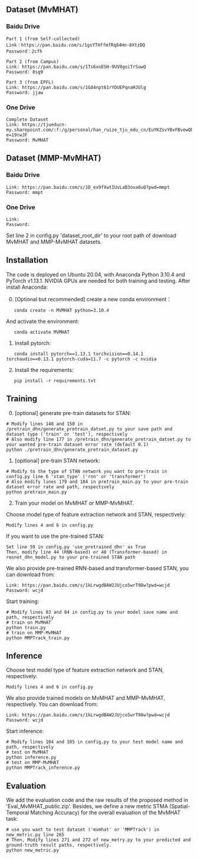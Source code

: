 ## Dataset (MvMHAT)

### Baidu Drive
~~~
Part 1 (from Self-collected)
Link：https://pan.baidu.com/s/1gsYTHffmfRq84Hn-8XtzDQ 
Password：2cfh

Part 2 (from Campus)
Link: https://pan.baidu.com/s/1Ts6xnESH-9UV8goiTrSuwQ 
Password: 8sg9

Part 3 (from EPFL) 
Link: https://pan.baidu.com/s/1G84npt61rYDUEPqnaHJUlg 
Password: jjaw 
~~~

### One Drive
~~~
Complete Dataset
Link: https://tjueducn-my.sharepoint.com/:f:/g/personal/han_ruize_tju_edu_cn/EuYKZsvYBvFBvewQPdjvRIoB20iQfMNr_c7_fMDXFRZ7uw?e=19rwJF
Password: MvMHAT
~~~

## Dataset (MMP-MvMHAT)

### Baidu Drive
~~~
Link: https://pan.baidu.com/s/1D_ex9fXwtIUvLaB3oua6uQ?pwd=mmpt 
Password: mmpt
~~~

### One Drive
~~~
Link: 
Password:
~~~

Set line 2 in config.py 'dataset_root_dir' to your root path of download MvMHAT and MMP-MvMHAT datasets.

## Installation
The code is deployed on Ubuntu 20.04, with Anaconda Python 3.10.4 and PyTorch v1.13.1. NVIDIA GPUs are needed for both training and testing. After install Anaconda:

0. [Optional but recommended] create a new conda environment：
~~~
   conda create -n MVMHAT python=3.10.4
~~~
And activate the environment:
~~~
   conda activate MVMHAT
~~~
1. Install pytorch:
~~~
   conda install pytorch==1.13.1 torchvision==0.14.1 torchaudio==0.13.1 pytorch-cuda=11.7 -c pytorch -c nvidia
~~~
2. Install the requirements:
~~~
   pip install -r requirements.txt
~~~

## Training
0. [optional] generate pre-train datasets for STAN:
~~~
# Modify lines 148 and 150 in /pretrain_dhn/generate_pretrain_datset.py to your save path and dataset type ('train' or 'test'), respectively
# Also modify line 177 in /pretrain_dhn/generate_pretrain_datset.py to your wanted pre-train dataset error rate (default 0.1)
python ./pretrain_dhn/generate_pretrain_dataset.py
~~~
1. [opitional] pre-train STAN network:
~~~
# Modify to the type of STAN network you want to pre-train in config.py line 6 'stan_type' ('rnn' or 'transformer')
# Also modify lines 179 and 184 in pretrain_main.py to your pre-train dataset error rate and path, respectively
python pretrain_main.py
~~~
2. Train your model on MvMHAT or MMP-MvMHAT.

Choose model type of feature extraction network and STAN, respectively:
~~~
Modify lines 4 and 6 in config.py
~~~
If you want to use the pre-trained STAN:
~~~
Set line 59 in config.py 'use_pretrained_dhn' as True
Then, modify line 44 (RNN-based) or 48 (Transformer-based) in resnet_dhn_model.py to your pre-trained STAN path
~~~
We also provide pre-trained RNN-based and transformer-based STAN, you can download from:
~~~
Link: https://pan.baidu.com/s/1kLrwgdBAW2JUjco5wrT98w?pwd=wcjd
Password: wcjd
~~~
Start training:
~~~
# Modify lines 83 and 84 in config.py to your model save name and path, respectively
# train on MvMHAT
python train.py
# train on MMP-MvMHAT
python MMPTrack_train.py
~~~

## Inference
Choose test model type of feature extraction network and STAN, respectively:
~~~
Modify lines 4 and 6 in config.py
~~~
We also provide trained models on MvMHAT and MMP-MvMHAT, respectively. You can download from:
~~~
Link: https://pan.baidu.com/s/1kLrwgdBAW2JUjco5wrT98w?pwd=wcjd
Password: wcjd
~~~
Start inference:
~~~
# Modify lines 104 and 105 in config.py to your test model name and path, respectively
# test on MvMHAT
python inference.py
# test on MMP-MvMHAT
python MMPTrack_inference.py
~~~
## Evaluation
We add the evaluation code and the raw results of the proposed method in 'Eval_MvMHAT_public.zip'.
Besides, we define a new metric STMA (Spatial-Temporal Matching Accuracy) for the overall evaluation of the MvMHAT task:
~~~
# use you want to test dataset ('mvmhat' or 'MMPTrack') in new_metric.py line 265
# Then, Modify lines 271 and 272 of new_metry.py to your predicted and ground-truth result paths, respectively.
python new_metric.py
~~~
